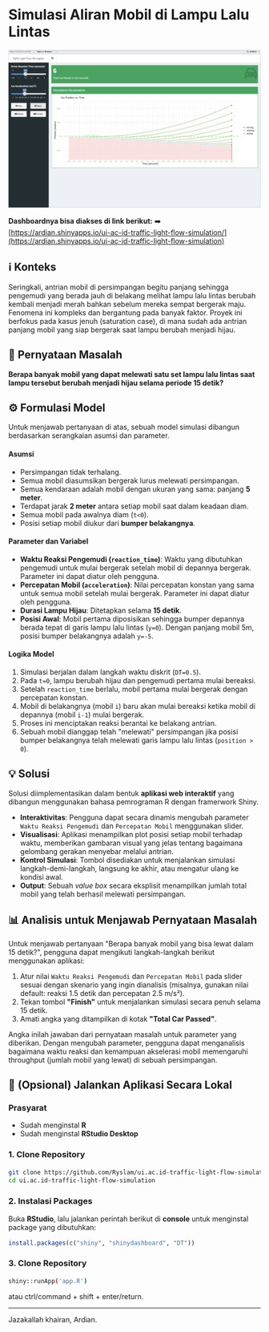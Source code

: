 # Simulasi Aliran Mobil di Lampu Lalu Lintas

![Dashboard Preview](https://raw.githubusercontent.com/Ryslam/ui.ac.id-traffic-light-flow-simulation/main/assets/dashboard-screenshot.png)

**Dashboardnya bisa diakses di link berikut:**
➡️ [https://ardian.shinyapps.io/ui-ac-id-traffic-light-flow-simulation/](https://ardian.shinyapps.io/ui-ac-id-traffic-light-flow-simulation)

## ℹ️ Konteks

Seringkali, antrian mobil di persimpangan begitu panjang sehingga pengemudi yang berada jauh di belakang melihat lampu lalu lintas berubah kembali menjadi merah bahkan sebelum mereka sempat bergerak maju. Fenomena ini kompleks dan bergantung pada banyak faktor. Proyek ini berfokus pada kasus jenuh (saturation case), di mana sudah ada antrian panjang mobil yang siap bergerak saat lampu berubah menjadi hijau.

## 🎯 Pernyataan Masalah

**Berapa banyak mobil yang dapat melewati satu set lampu lalu lintas saat lampu tersebut berubah menjadi hijau selama periode 15 detik?**

## ⚙️ Formulasi Model

Untuk menjawab pertanyaan di atas, sebuah model simulasi dibangun berdasarkan serangkaian asumsi dan parameter.

#### Asumsi
- Persimpangan tidak terhalang.
- Semua mobil diasumsikan bergerak lurus melewati persimpangan.
- Semua kendaraan adalah mobil dengan ukuran yang sama: panjang **5 meter**.
- Terdapat jarak **2 meter** antara setiap mobil saat dalam keadaan diam.
- Semua mobil pada awalnya diam (`t<0`).
- Posisi setiap mobil diukur dari **bumper belakangnya**.

#### Parameter dan Variabel
- **Waktu Reaksi Pengemudi (`reaction_time`)**: Waktu yang dibutuhkan pengemudi untuk mulai bergerak setelah mobil di depannya bergerak. Parameter ini dapat diatur oleh pengguna.
- **Percepatan Mobil (`acceleration`)**: Nilai percepatan konstan yang sama untuk semua mobil setelah mulai bergerak. Parameter ini dapat diatur oleh pengguna.
- **Durasi Lampu Hijau**: Ditetapkan selama **15 detik**.
- **Posisi Awal**: Mobil pertama diposisikan sehingga bumper depannya berada tepat di garis lampu lalu lintas (`y=0`). Dengan panjang mobil 5m, posisi bumper belakangnya adalah `y=-5`.

#### Logika Model
1.  Simulasi berjalan dalam langkah waktu diskrit (`DT=0.5`).
2.  Pada `t=0`, lampu berubah hijau dan pengemudi pertama mulai bereaksi.
3.  Setelah `reaction_time` berlalu, mobil pertama mulai bergerak dengan percepatan konstan.
4.  Mobil di belakangnya (mobil `i`) baru akan mulai bereaksi ketika mobil di depannya (mobil `i-1`) mulai bergerak.
5.  Proses ini menciptakan reaksi berantai ke belakang antrian.
6.  Sebuah mobil dianggap telah "melewati" persimpangan jika posisi bumper belakangnya telah melewati garis lampu lalu lintas (`position > 0`).

## 💡 Solusi

Solusi diimplementasikan dalam bentuk **aplikasi web interaktif** yang dibangun menggunakan bahasa pemrograman R dengan framerwork Shiny.

-   **Interaktivitas**: Pengguna dapat secara dinamis mengubah parameter `Waktu Reaksi Pengemudi` dan `Percepatan Mobil` menggunakan slider.
-   **Visualisasi**: Aplikasi menampilkan plot posisi setiap mobil terhadap waktu, memberikan gambaran visual yang jelas tentang bagaimana gelombang gerakan menyebar melalui antrian.
-   **Kontrol Simulasi**: Tombol disediakan untuk menjalankan simulasi langkah-demi-langkah, langsung ke akhir, atau mengatur ulang ke kondisi awal.
-   **Output**: Sebuah *value box* secara eksplisit menampilkan jumlah total mobil yang telah berhasil melewati persimpangan.

## 📊 Analisis untuk Menjawab Pernyataan Masalah

Untuk menjawab pertanyaan "Berapa banyak mobil yang bisa lewat dalam 15 detik?", pengguna dapat mengikuti langkah-langkah berikut menggunakan aplikasi:

1.  Atur nilai `Waktu Reaksi Pengemudi` dan `Percepatan Mobil` pada slider sesuai dengan skenario yang ingin dianalisis (misalnya, gunakan nilai default: reaksi 1.5 detik dan percepatan 2.5 m/s²).
2.  Tekan tombol **"Finish"** untuk menjalankan simulasi secara penuh selama 15 detik.
3.  Amati angka yang ditampilkan di kotak **"Total Car Passed"**.

Angka inilah jawaban dari pernyataan masalah untuk parameter yang diberikan. Dengan mengubah parameter, pengguna dapat menganalisis bagaimana waktu reaksi dan kemampuan akselerasi mobil memengaruhi throughput (jumlah mobil yang lewat) di sebuah persimpangan.

## 🚀 (Opsional) Jalankan Aplikasi Secara Lokal

### Prasyarat
- Sudah menginstal **R**
- Sudah menginstal **RStudio Desktop**

### 1. Clone Repository
```bash
git clone https://github.com/Ryslam/ui.ac.id-traffic-light-flow-simulation.git
cd ui.ac.id-traffic-light-flow-simulation
```

### 2. Instalasi Packages
Buka **RStudio**, lalu jalankan perintah berikut di **console** untuk menginstal package yang dibutuhkan:
```r
install.packages(c("shiny", "shinydashboard", "DT"))
```

### 3. Clone Repository
```bash
shiny::runApp('app.R')
```
atau ctrl/command + shift + enter/return.

---
Jazakallah khairan, Ardian.